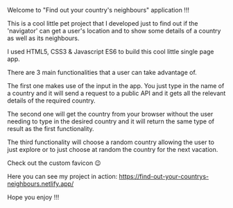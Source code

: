 Welcome to "Find out your country's neighbours" application !!!

This is a cool little pet project that I developed just to find out if the 'navigator' 
can get a user's location and to show some details of a country as well as its neighbours.

I used HTML5, CSS3 & Javascript ES6 to build this cool little single page app.

There are 3 main functionalities that a user can take advantage of.

The first one makes use of the input in the app. You just type in the name of a country and it 
will send a request to a public API and it gets all the relevant details of the required country.

The second one will get the country from your browser without the user needing to type 
in the desired country and it will return the same type of result as the first functionality.

The third functionality will choose a random country allowing the user to just explore or to just
choose at random the country for the next vacation.

Check out the custom favicon 😉

Here you can see my project in action: https://find-out-your-countrys-neighbours.netlify.app/

Hope you enjoy !!!
